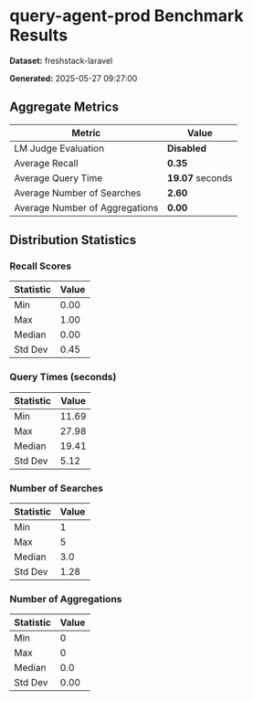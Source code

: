 # query-agent-prod Benchmark Results

**Dataset:** freshstack-laravel

**Generated:** 2025-05-27 09:27:00

## Aggregate Metrics
| Metric | Value |
| ------ | ----- |
| LM Judge Evaluation | **Disabled** |
| Average Recall | **0.35** |
| Average Query Time | **19.07** seconds |
| Average Number of Searches | **2.60** |
| Average Number of Aggregations | **0.00** |

## Distribution Statistics

### Recall Scores
| Statistic | Value |
| --------- | ----- |
| Min | 0.00 |
| Max | 1.00 |
| Median | 0.00 |
| Std Dev | 0.45 |

### Query Times (seconds)
| Statistic | Value |
| --------- | ----- |
| Min | 11.69 |
| Max | 27.98 |
| Median | 19.41 |
| Std Dev | 5.12 |

### Number of Searches
| Statistic | Value |
| --------- | ----- |
| Min | 1 |
| Max | 5 |
| Median | 3.0 |
| Std Dev | 1.28 |

### Number of Aggregations
| Statistic | Value |
| --------- | ----- |
| Min | 0 |
| Max | 0 |
| Median | 0.0 |
| Std Dev | 0.00 |